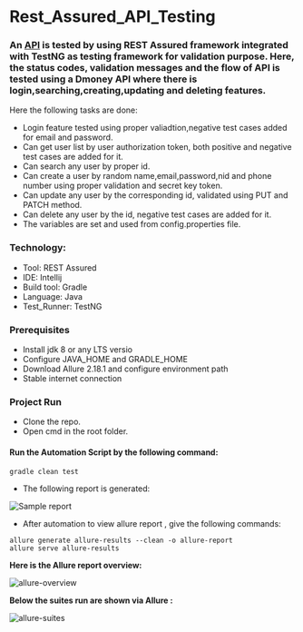 # Rest_Assured_API_Testing
### An [API](http://dmoney.professionaltrainingbd.com) is tested by using REST Assured framework integrated with TestNG as testing framework for validation purpose. Here, the status codes, validation messages and the flow of API is tested using a Dmoney API where there is login,searching,creating,updating and deleting features.
Here the following tasks are done:
- Login feature tested using proper valiadtion,negative test cases added for email and password.
- Can get user list by user authorization token, both positive and negative test cases are added for it.
- Can search any user by proper id.
- Can create a user by random name,email,password,nid and phone number using proper validation and secret key token.
- Can update any user by the corresponding id, validated using PUT and PATCH method.
- Can delete any user by the id, negative test cases are added for it.
- The variables are set and used from config.properties file.
### Technology: </br>
- Tool: REST Assured
- IDE: Intellij
- Build tool: Gradle
- Language: Java
- Test_Runner: TestNG

### Prerequisites</br>
- Install jdk 8 or any LTS versio
- Configure JAVA_HOME and GRADLE_HOME
- Download Allure 2.18.1 and configure environment path
- Stable internet connection

### Project Run
- Clone the repo.
- Open cmd in the root folder.
#### Run the Automation Script by the following command:
 ```
 gradle clean test 
 ```
- The following report is generated:

![Sample report](https://user-images.githubusercontent.com/55280106/187321078-523bc5b0-1d5d-424d-bda4-28f151ba247e.png)

- After automation to view allure report , give the following commands:
 ```
allure generate allure-results --clean -o allure-report
allure serve allure-results
 ```
**Here is the Allure report overview:**

![allure-overview](https://user-images.githubusercontent.com/55280106/187321116-49b3dec0-7943-42ca-aa59-5071eb6f6b38.png)

**Below the suites run are shown via Allure :**

![allure-suites](https://user-images.githubusercontent.com/55280106/187423979-c12c105c-278d-4e9f-8f4e-179ff13ce7ca.png)
